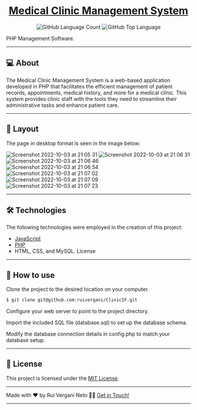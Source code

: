 <p align="center">
  <h1 align="center"><a href="">Medical Clinic Management System</a></h1>
</p>

<p align="center" margin-top="25px" >
  <img alt="GitHub Language Count" src="https://img.shields.io/github/languages/count/ruivergani/ClinicIF" />

  <img alt="GitHub Top Language" src="https://img.shields.io/github/languages/top/ruivergani/ClinicIF" />
</p>

PHP Management Software.
___

## 💻 About

The Medical Clinic Management System is a web-based application developed in PHP that facilitates the efficient management of patient records, appointments, medical history, and more for a medical clinic. This system provides clinic staff with the tools they need to streamline their administrative tasks and enhance patient care.

___

## 🎨 Layout
The page in desktop format is seen in the image below:


![Screenshot 2022-10-03 at 21 05 31](https://user-images.githubusercontent.com/70537459/193669877-963729c9-744b-4485-9c25-5259efa401cc.png)
![Screenshot 2022-10-03 at 21 06 31](https://user-images.githubusercontent.com/70537459/193669907-dc2b95d2-ddf8-428a-bd2b-16b3ae89f4a0.png)
![Screenshot 2022-10-03 at 21 06 46](https://user-images.githubusercontent.com/70537459/193669926-6f52b4c8-738f-4035-82a7-af3712dc6087.png)
![Screenshot 2022-10-03 at 21 06 54](https://user-images.githubusercontent.com/70537459/193669944-32053ad6-8048-4ddc-9019-458bc0bcf40f.png)
![Screenshot 2022-10-03 at 21 07 02](https://user-images.githubusercontent.com/70537459/193669968-82bd66f8-ca4b-45b4-9896-f97061491ca0.png)
![Screenshot 2022-10-03 at 21 07 09](https://user-images.githubusercontent.com/70537459/193669999-a7499006-1be8-4d84-abe0-6a38a5969dd5.png)
![Screenshot 2022-10-03 at 21 07 23](https://user-images.githubusercontent.com/70537459/193670026-72c589f9-e9a7-4e4b-bd6d-523c85c13a76.png)

___

## 🛠 Technologies

The following technologies were employed in the creation of this project:


- [JavaScript](https://developer.mozilla.org/en-US/docs/Web/JavaScript)
- [PHP](https://www.php.net/)
- HTML, CSS, and MySQL.
License

___

## 🚀 How to use

Clone the project to the desired location on your computer.

```bash
$ git clone git@github.com:ruivergani/ClinicIF.git
```
Configure your web server to point to the project directory.

Import the included SQL file (database.sql) to set up the database schema.

Modify the database connection details in config.php to match your database setup.

___

## 🚀 License

This project is licensed under the [MIT License](https://opensource.org/license/mit/).
___

Made with ❤️ by Rui Vergani Neto 👋🏽 [Get in Touch!](https://www.linkedin.com/in/ruivergani/)

---
